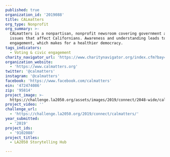```yaml
---
published: true
organization_id: '2019088'
title: CALmatters
org_type: Nonprofit
org_summary: >-
  CALmatters is a nonpartisan, nonprofit newsroom covering government and policy
  issues that affect Californians. Awareness and understanding leads to
  engagement, which makes for a healthier democracy.
tags_indicators:
  - Voting & civic engagement
charity_navigator_url: 'https://www.charitynavigator.org/index.cfm?bay=search.profile&ein=472474086'
organization_website:
  - 'https://www.calmatters.org'
twitter: '@calmatters'
instagram: '@calmatters'
facebook: 'https://www.facebook.com/calmatters'
ein: '472474086'
zip: '95814'
project_image: >-
  https://challenge.la2050.org/assets/images/2019/connect/2048-wide/calmatters.jpg
project_video: ''
challenge_url:
  - 'https://challenge.la2050.org/2019/connect/calmatters/'
year_submitted:
  - '2019'
project_ids:
  - '9102088'
project_titles:
  - LA2050 Storytelling Hub

---
```

